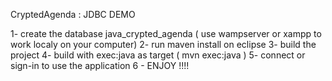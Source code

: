 CryptedAgenda : JDBC DEMO

1- create the database java_crypted_agenda ( use wampserver or xampp to work localy on your computer)
2-  run maven install on eclipse 
3- build the project
4- build with exec:java as target ( mvn exec:java )
5- connect or sign-in to use the application
6 - ENJOY !!!!
